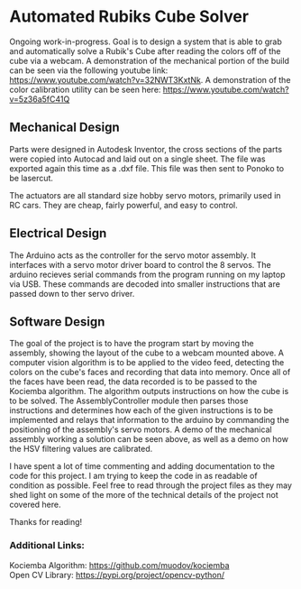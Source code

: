 # Automated Rubiks Cube Solver

Ongoing work-in-progress. Goal is to design a system that is able to grab and automatically solve a Rubik's Cube after reading the colors off of the cube via a webcam. A demonstration of the mechanical portion of the build can be seen via the following youtube link: https://www.youtube.com/watch?v=32NWT3KxtNk. A demonstration of the color calibration utility can be seen here: https://www.youtube.com/watch?v=5z36a5fC41Q

## Mechanical Design

Parts were designed in Autodesk Inventor, the cross sections of the parts were copied into Autocad and laid out on a single sheet. The file was exported again this time as a .dxf file. This file was then sent to Ponoko to be lasercut.

The actuators are all standard size hobby servo motors, primarily used in RC cars. They are cheap, fairly powerful, and easy to control.

## Electrical Design

The Arduino acts as the controller for the servo motor assembly. It interfaces with a servo motor driver board to control the 8 servos. The arduino recieves serial commands from the program running on my laptop via USB. These commands are decoded into smaller instructions that are passed down to ther servo driver.

## Software Design

The goal of the project is to have the program start by moving the assembly, showing the layout of the cube to a webcam mounted above. A computer vision algorithm is to be applied to the video feed, detecting the colors on the cube's faces and recording that data into memory. Once all of the faces have been read, the data recorded is to be passed to the Kociemba algorithm. The algorithm outputs instructions on how the cube is to be solved. The AssemblyController module then parses those instructions and determines how each of the given instructions is to be implemented and relays that information to the arduino by commanding the positioning of the assembly's servo motors. A demo of the mechanical assembly working a solution can be seen above, as well as a demo on how the HSV filtering values are calibrated.

I have spent a lot of time commenting and adding documentation to the code for this project. I am trying to keep the code in as readable of condition as possible. Feel free to read through the project files as they may shed light on some of the more of the technical details of the project not covered here. 

Thanks for reading!

### Additional Links:
Kociemba Algorithm: https://github.com/muodov/kociemba  
Open CV Library: https://pypi.org/project/opencv-python/
